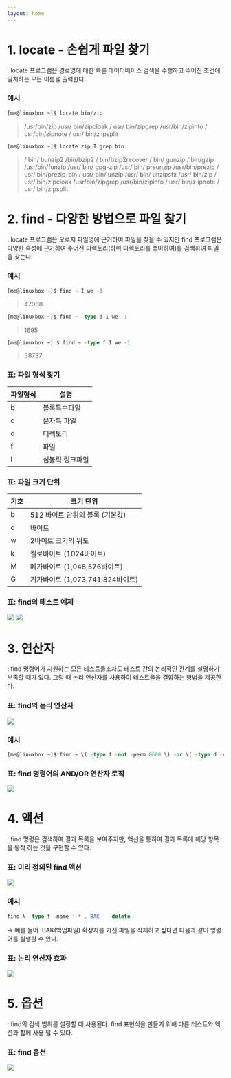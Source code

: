 ```yaml
---
layout: home
---
```


# 1. locate - 손쉽게 파일 찾기

: locate 프로그램은 경로명에 대한 빠른 데이터베이스 검색을 수행하고 주어진 조건에 일치하는 모든 이름을 출력한다.

### 예시

```sql
[me@linuxbox ~]$ locate bin/zip
```

> /usr/bin/zip
/usr/ bin/zipcloak
/ usr/ bin/zipgrep
/usr/bin/zipinfo
/ usr/bin/zipnote
/ usr/ bin/z ipsplit
> 

```sql
[me@linuxbox ~]$ locate zip I grep bin
```

> / bin/ bunzip2
/bin/bzip2
/ bin/bzip2recover
/ bin/ gunzip
/ bin/gzip
/usr/bin/funzip
/usr/ bin/ gpg-zip
/usr/ bin/ preunzip
/usr/bin/prezip
/ usr/ bin/prezip-bin
/ usr/ bin/ unzip
/usr/ bin/ unzipsfx
/usr/ bin/zip
/ usr/ bin/zipcloak
/usr/bin/zipgrep
/usr/bin/zipinfo
/ usr/ bin/z ipnote
/ usr/ bin/zipsplit
> 

# 2. find - 다양한 방법으로 파일 찾기

: locate 프로그램은 오로지 파일명에 근거하여 파일을 찾을 수 있지만 find 프로그램은 다양한 속성에 근거하여 주어진 디렉토리(하위 디렉토리를 퐇마하여)를 검색하여 파일을 찾는다.

### 예시

```sql
[me@linuxbox ~)$ find ~ I we -1
```

> 47068
> 

```sql
[me@linuxbox ~)$ find ~ -type d I we -1
```

> 1695
> 

```sql
[me@linuxbox ~) $ find ~ -type f I we -1
```

> 38737
> 

### 표: 파일 형식 찾기

| 파일형식 | 설명 |
| --- | --- |
| b | 블록특수파일 |
| c | 문자특 파일 |
| d | 디렉토리 |
| f | 파일 |
| l | 심볼릭 링크파일 |

### 표: 파일 크기 단위

| 기호 | 크기 단위 |
| --- | --- |
| b | 512 바이트 단위의 블록 (기본값) |
| c | 바이트 |
| w | 2바이트 크기의 위도 |
| k | 킬로바이트 (1024바이트) |
| M | 메가바이트 (1,048,576바이트) |
| G | 기가바이트 (1,073,741,824바이트) |

### 표: find의 테스트 예제

<img src="images/s_01.png">

<img src="images/s_02.png">

# 3. 연산자

: find 명령어가 지원하는 모든 테스트들조차도 테스트 간의 논리적인 관계를 설명하기 부족할 때가 있다. 그럴 때 논리 연산자를 사용하여 테스트들을 결합하는 방법을 제공한다.

### 표: find의 논리 연산자

<img src="images/s_03.png">

### 예시

```sql
[me@linuxbox ~]$ find ~ \( -type f -not -perm 0600 \) -or \( -type d -not -perm 0700 \)
```

### 표: find 명령어의 AND/OR 연산자 로직

<img src="images/s_04.png">

# 4. 액션

: find 명령은 검색하여 결과 목록을 보여주지만, 액션을 통하여 결과 목록에 해당 항목을 동작 하는 것을 구현할 수 있다.

### 표: 미리 정의된 find 액션

<img src="images/s_05.png">

### 예시

```sql
find N -type f -name ' * . BAK ' -delete
```

→ 예를 들어 .BAK(백업파일) 확장자를 가진 파일을 삭제하고 싶다면 다음과 같이 명령어를 실행할 수 있다.

### 표: 논리 연산자 효과

<img src="images/s_06.png">

# 5. 옵션

: find의 검색 범위를 설정할 때 사용된다. find 표현식을 만들기 위해 다른 테스트와 액션과 함께 사용 될 수 있다.

### 표: find 옵션

<img src="images/s_07.png">